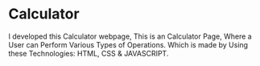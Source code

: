 # Calculator

I developed this Calculator webpage,
This is an Calculator Page, Where a User can Perform Various Types of Operations. 
Which is made by Using these Technologies: HTML, CSS & JAVASCRIPT.
